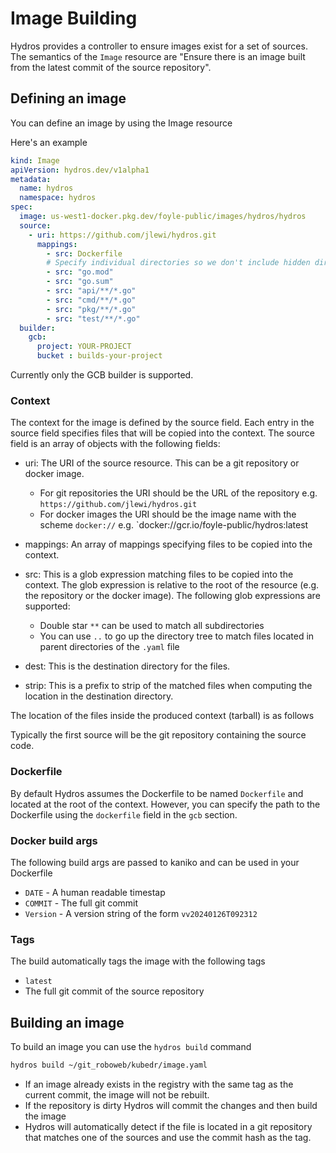 # Image Building

Hydros provides a controller to ensure images exist for a set of sources. 
The semantics of the `Image` resource are 
"Ensure there is an image built from the latest commit of the source repository".

## Defining an image

You can define an image by using the Image resource

Here's an example

```yaml
kind: Image
apiVersion: hydros.dev/v1alpha1
metadata:
  name: hydros
  namespace: hydros
spec:
  image: us-west1-docker.pkg.dev/foyle-public/images/hydros/hydros
  source:
    - uri: https://github.com/jlewi/hydros.git
      mappings:
        - src: Dockerfile
        # Specify individual directories so we don't include hidden directories
        - src: "go.mod"
        - src: "go.sum"
        - src: "api/**/*.go"
        - src: "cmd/**/*.go"
        - src: "pkg/**/*.go"
        - src: "test/**/*.go"
  builder:
    gcb:
      project: YOUR-PROJECT
      bucket : builds-your-project
```

Currently only the GCB builder is supported.

### Context

The context for the image is defined by the source field. Each entry in the source field specifies files
that will be copied into the context. The source field is an array of objects with the following fields:

* uri: The URI of the source resource. This can be a git repository or docker image.
  * For git repositories the URI should be the URL of the repository e.g. `https://github.com/jlewi/hydros.git`
  * For docker images the URI should be the image name with the scheme `docker://` e.g. `docker://gcr.io/foyle-public/hydros:latest
* mappings: An array of mappings specifying files to be copied into the context.

* src: This is a glob expression matching files to be copied into the context. The glob expression is relative to the
  root of the resource (e.g. the repository or the docker image). The following glob expressions are supported:
  * Double star `**` can be used to match all subdirectories
  * You can use `..` to go up the directory tree to match files located in parent directories of the `.yaml` file
* dest: This is the destination directory for the files. 
* strip: This is a prefix to strip of the matched files when computing the location in the destination directory. 

The location of the files inside the produced context (tarball) is as follows

Typically the first source will be the git repository containing the source code.

### Dockerfile

By default Hydros assumes the Dockerfile to be named `Dockerfile` and located at the root of the context. However,
you can specify the path to the Dockerfile using the `dockerfile` field in the `gcb` section.

### Docker build args

The following build args are passed to kaniko and can be used in your Dockerfile

* `DATE` - A human readable timestap
* `COMMIT` - The full git commit
* `Version` - A version string of the form `vv20240126T092312`

### Tags

The build automatically tags the image with the following tags

* `latest` 
*  The full git commit of the source repository

## Building an image

To build an image you can use the `hydros build` command

```bash
hydros build ~/git_roboweb/kubedr/image.yaml
```

* If an image already exists in the registry with the same tag as the current commit, the image will not be rebuilt.
* If the repository is dirty Hydros will commit the changes and then build the image
* Hydros will automatically detect if the file is located in a git repository that matches one of the sources and 
  use the commit hash as the tag.